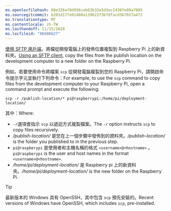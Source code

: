 ```yaml
---
ms.openlocfilehash: 60e326af0d956ceb63b32e5d3ec2436fe09a7005
ms.sourcegitcommit: b201d177e01480a139622f3bf8facd367657a472
ms.translationtype: MT
ms.contentlocale: zh-TW
ms.lasthandoff: 11/15/2020
ms.locfileid: "96586627"
---
```

<span data-ttu-id="41b51-101">[使用 SFTP 用戶端](https://www.raspberrypi.org/documentation/remote-access/ssh/sftp.md)，將檔從開發電腦上的發佈位置複製到 Raspberry Pi 上的新資料夾。</span><span class="sxs-lookup"><span data-stu-id="41b51-101">[Using an SFTP client](https://www.raspberrypi.org/documentation/remote-access/ssh/sftp.md), copy the files from the publish location on the development computer to a new folder on the Raspberry Pi.</span></span>

<span data-ttu-id="41b51-102">例如，若要使用命令將檔案 `scp` 從開發電腦複製到您的 Raspberry Pi，請開啟命令提示字元並執行下列命令：</span><span class="sxs-lookup"><span data-stu-id="41b51-102">For example, to use the `scp` command to copy files from the development computer to your Raspberry Pi, open a command prompt and execute the following:</span></span>

```console
scp -r /publish-location/* pi@raspberrypi:/home/pi/deployment-location/
```

<span data-ttu-id="41b51-103">其中：</span><span class="sxs-lookup"><span data-stu-id="41b51-103">Where:</span></span>

- <span data-ttu-id="41b51-104">`-r`選項會指示 `scp` 以遞迴方式複製檔案。</span><span class="sxs-lookup"><span data-stu-id="41b51-104">The `-r` option instructs `scp` to copy files recursively.</span></span>
- <span data-ttu-id="41b51-105">*/publish-location/* 是您在上一個步驟中發佈到的資料夾。</span><span class="sxs-lookup"><span data-stu-id="41b51-105">*/publish-location/* is the folder you published to in the previous step.</span></span>
- <span data-ttu-id="41b51-106">`pi@raspberypi` 是使用者和主機名稱的格式 `<username>@<hostname>` 。</span><span class="sxs-lookup"><span data-stu-id="41b51-106">`pi@raspberypi` is the user and host names in the format `<username>@<hostname>`.</span></span>
- <span data-ttu-id="41b51-107">*/home/pi/deployment-location/* 是 Raspberry pi 上的新資料夾。</span><span class="sxs-lookup"><span data-stu-id="41b51-107">*/home/pi/deployment-location/* is the new folder on the Raspberry Pi.</span></span>

> [!TIP]
> <span data-ttu-id="41b51-108">最新版本的 Windows 具有 OpenSSH，其中包含 `scp` 預先安裝的。</span><span class="sxs-lookup"><span data-stu-id="41b51-108">Recent versions of Windows have OpenSSH, which includes `scp`, pre-installed.</span></span>
